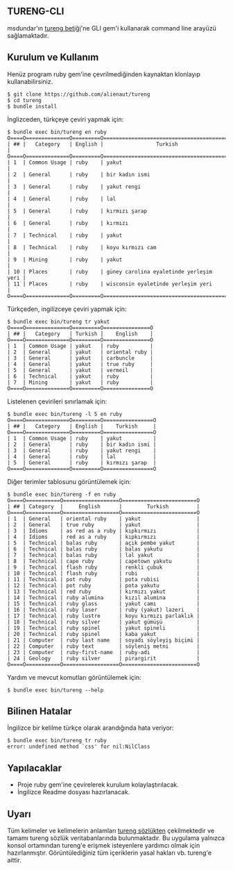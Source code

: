 ## TURENG-CLI

msdundar'ın [tureng betiği](https://github.com/msdundar/tureng)'ne GLI gem'i kullanarak command line arayüzü sağlamaktadır.

## Kurulum ve Kullanım

Henüz program ruby gem'ine çevrilmediğinden kaynaktan klonlayıp kullanabilirsiniz.

```
$ git clone https://github.com/alienaut/tureng
$ cd tureng
$ bundle install
```

İnglizceden, türkçeye çeviri yapmak için:

```
$ bundle exec bin/tureng en ruby
O====O==============O=========O=========================================O
| ## |   Category   | English |                 Turkish                 |
O====O==============O=========O=========================================O
| 1  | Common Usage | ruby    | yakut                                   |
| 2  | General      | ruby    | bir kadın ismi                          |
| 3  | General      | ruby    | yakut rengi                             |
| 4  | General      | ruby    | lal                                     |
| 5  | General      | ruby    | kırmızı şarap                           |
| 6  | General      | ruby    | kırmızı                                 |
| 7  | Technical    | ruby    | yakut                                   |
| 8  | Technical    | ruby    | koyu kırmızı cam                        |
| 9  | Mining       | ruby    | yakut                                   |
| 10 | Places       | ruby    | güney carolina eyaletinde yerleşim yeri |
| 11 | Places       | ruby    | wisconsin eyaletinde yerleşim yeri      |
O====O==============O=========O=========================================O

```

Türkçeden, ingilizceye çeviri yapmak için:

```
$ bundle exec bin/tureng tr yakut
O====O==============O=========O===============O
| ## |   Category   | Turkish |    English    |
O====O==============O=========O===============O
| 1  | Common Usage | yakut   | ruby          |
| 2  | General      | yakut   | oriental ruby |
| 3  | General      | yakut   | carbuncle     |
| 4  | General      | yakut   | true ruby     |
| 5  | General      | yakut   | vermeil       |
| 6  | Technical    | yakut   | ruby          |
| 7  | Mining       | yakut   | ruby          |
O====O==============O=========O===============O
```

Listelenen çevirileri sınırlamak için:

```
$ bundle exec bin/tureng -l 5 en ruby
O====O==============O=========O================O
| ## |   Category   | English |    Turkish     |
O====O==============O=========O================O
| 1  | Common Usage | ruby    | yakut          |
| 2  | General      | ruby    | bir kadın ismi |
| 3  | General      | ruby    | yakut rengi    |
| 4  | General      | ruby    | lal            |
| 5  | General      | ruby    | kırmızı şarap  |
O====O==============O=========O================O
```

Diğer terimler tablosunu görüntülemek için:

```
$ bundle exec bin/tureng -f en ruby
O====O===========O==================O========================O
| ## | Category  |     English      |        Turkish         |
O====O===========O==================O========================O
| 1  | General   | oriental ruby    | yakut                  |
| 2  | General   | true ruby        | yakut                  |
| 3  | Idioms    | as red as a ruby | kıpkırmızı             |
| 4  | Idioms    | red as a ruby    | kıpkırmızı             |
| 5  | Technical | balas ruby       | açık pembe yakut       |
| 6  | Technical | balas ruby       | balas yakutu           |
| 7  | Technical | balas ruby       | lal yakut              |
| 8  | Technical | cape ruby        | capetown yakutu        |
| 9  | Technical | flash ruby       | renkli çubuk           |
| 10 | Technical | flash ruby       | rubi                   |
| 11 | Technical | pot ruby         | pota rubisi            |
| 12 | Technical | pot ruby         | pota yakutu            |
| 13 | Technical | red ruby         | kırmızı yakut          |
| 14 | Technical | ruby alumina     | kızıl alumina          |
| 15 | Technical | ruby glass       | yakut camı             |
| 16 | Technical | ruby laser       | ruby (yakut) lazeri    |
| 17 | Technical | ruby lustre      | koyu kırmızı parlaklık |
| 18 | Technical | ruby silver      | yakut gümüşü           |
| 19 | Technical | ruby spinel      | yakut spineli          |
| 20 | Technical | ruby spinel      | kaba yakut             |
| 21 | Computer  | ruby last name   | soyadı söyleyiş biçimi |
| 22 | Computer  | ruby text        | söyleniş metni         |
| 23 | Computer  | ruby-first-name  | ruby-adı               |
| 24 | Geology   | ruby silver      | pirargirit             |
O====O===========O==================O========================O

```

Yardım ve mevcut komutları görüntülemek için:

```
$ bundle exec bin/tureng --help
```

## Bilinen Hatalar

İngilizce bir kelilme türkçe olarak arandığında hata veriyor:

```
$ bundle exec bin/tureng tr ruby
error: undefined method `css' for nil:NilClass
```

## Yapılacaklar

* Proje ruby gem'ine çevirelerek kurulum kolaylaştırılacak.
* İngilizce Readme dosyası hazırlanacak.

## Uyarı

Tüm kelimeler ve kelimelerin anlamları [tureng sözlükten](http://tureng.com/) çekilmektedir ve tamamı tureng sözlük veritabanlarında bulunmaktadır. Bu uygulama yalnızca konsol ortamından tureng'e erişmek isteyenlere yardımcı olmak için hazırlanmıştır. Görüntülediğiniz tüm içeriklerin yasal hakları vb. tureng'e aittir.
